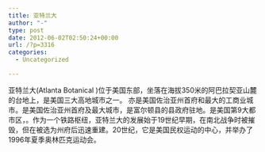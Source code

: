 ```yaml
---
title: 亚特兰大
author: "-"
type: post
date: 2012-06-02T02:50:24+00:00
url: /?p=3316
categories:
  - Uncategorized

---
```

亚特兰大(Atlanta Botanical )位于美国东部，坐落在海拔350米的阿巴拉契亚山麓的台地上，是美国三大高地城市之一。 亦是美国佐治亚州首府和最大的工商业城市。是美国佐治亚州首府及最大城市，是富尔顿县的县政府驻地。是美国第9大都市区，。作为一个铁路枢纽，亚特兰大的发展始于19世纪早期，在南北战争时被摧毁，但在被选为州府后迅速重建。20世纪，它是美国民权运动的中心，并举办了1996年夏季奥林匹克运动会。
